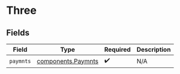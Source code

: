 # Three


## Fields

| Field                                                    | Type                                                     | Required                                                 | Description                                              |
| -------------------------------------------------------- | -------------------------------------------------------- | -------------------------------------------------------- | -------------------------------------------------------- |
| `paymnts`                                                | [components.Paymnts](../../models/components/paymnts.md) | :heavy_check_mark:                                       | N/A                                                      |